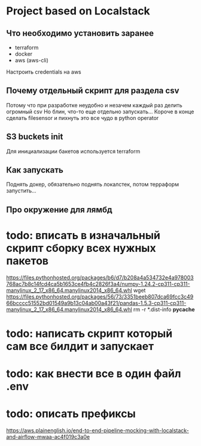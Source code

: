 # Project based on Localstack


## Что необходимо установить заранее

- terraform
- docker
- aws (aws-cli)

Настроить credentials на aws

## Почему отдельный скрипт для раздела csv
Потому что при разработке неудобно и незачем каждый раз делить огромный csv
Но блин, что-то еще отдельно запускать...
Короче в конце сделать filesensor и пихнуть это все чудо в python operator

## S3 buckets init
Для инициализации бакетов используется terraform


## Как запускать
Поднять докер, обязательно поднять локалстек, потом терраформ запустить...

## Про окружение для лямбд
# todo: вписать в изначальный скрипт сборку всех нужных пакетов
https://files.pythonhosted.org/packages/b6/d7/b208a4a534732e4a978003768ac7b8c14fcd4ca5b1653ce4fb4c2826f3a4/numpy-1.24.2-cp311-cp311-manylinux_2_17_x86_64.manylinux2014_x86_64.whl
wget https://files.pythonhosted.org/packages/56/73/3351beeb807dca69fcc3c4966bcccc51552bd01549a9b13c04ab00a43f21/pandas-1.5.3-cp311-cp311-manylinux_2_17_x86_64.manylinux2014_x86_64.whl
rm -r *.dist-info __pycache__

# todo: написать скрипт который сам все билдит и запускает
# todo: как внести все в один файл .env
# todo: описать префиксы
https://aws.plainenglish.io/end-to-end-pipeline-mocking-with-localstack-and-airflow-mwaa-ac4f019c3a0e